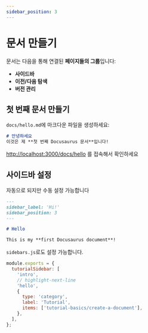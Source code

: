```yaml
---
sidebar_position: 3
---
```


# 문서 만들기

문서는 다음을 통해 연결된 **페이지들의 그룹**입니다:

- **사이드바**
- **이전/다음 탐색**
- **버전 관리**

## 첫 번째 문서 만들기

`docs/hello.md`에 마크다운 파일을 생성하세요:

```md title="docs/hello.md"
# 안녕하세요
이것은 제 **첫 번째 Docusaurus 문서**입니다!
```

[http://localhost:3000/docs/hello](http://localhost:3000/docs/hello) 를 접속해서 확인하세요

## 사이드바 설정

자동으로 되지만 수동 설정 가능합니다

```md title="docs/hello.md" {1-4}
---
sidebar_label: 'Hi!'
sidebar_position: 3
---

# Hello

This is my **first Docusaurus document**!
```

`sidebars.js`로도 설정 가능합니다.

```js title="sidebars.js"
module.exports = {
  tutorialSidebar: [
    'intro',
    // highlight-next-line
    'hello',
    {
      type: 'category',
      label: 'Tutorial',
      items: ['tutorial-basics/create-a-document'],
    },
  ],
};
```

